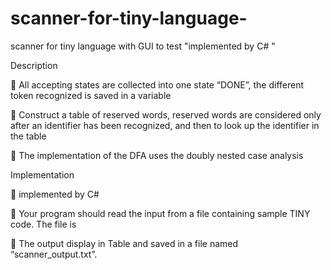 # scanner-for-tiny-language-
scanner for tiny language with GUI to test "implemented by C# " 

Description

 All accepting states are collected into one state “DONE”, the different token recognized
is saved in a variable

 Construct a table of reserved words, reserved words are considered only after an
identifier has been recognized, and then to look up the identifier in the table

 The implementation of the DFA uses the doubly nested case analysis

Implementation

 implemented by C#

 Your program should read the input from a file containing sample TINY code. The file is

 The output display in Table and saved in a file named “scanner_output.txt”.
